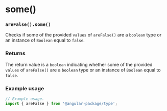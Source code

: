 # some()

### `areFalse().some()`

Checks if some of the provided `values` of `areFalse()` are a `boolean` type or an instance of `Boolean` equal to `false`.

### Returns

The return value is a `boolean` indicating whether some of the provided `values` of `areFalse()` are a `boolean` type or an instance of `Boolean` equal to `false`.

### Example usage

```typescript
// Example usage.
import { areFalse } from '@angular-package/type';


```

